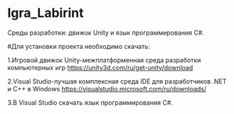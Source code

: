 # Igra_Labirint
Среды разработки: движок Unity и язык программирования C#. 


#Для установки проекта необходимо скачать:


1.Игровой движок Unity-межплатформенная среда разработки компьютерных игр https://unity3d.com/ru/get-unity/download 

2.Visual Studio-лучшая комплексная среда IDE для разработчиков .NET и C++ в Windows https://visualstudio.microsoft.com/ru/downloads/

3.В Visual Studio скачать язык программирования C#.
